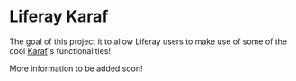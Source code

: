 # Liferay Karaf

The goal of this project it to allow Liferay users to make use of some of the cool [Karaf](http://karaf.apache.org/)'s functionalities!

More information to be added soon!
